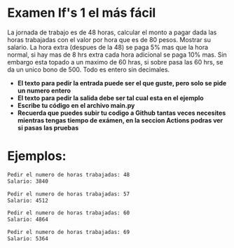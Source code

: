 # Examen If's 1 el más fácil 
La jornada de trabajo es de 48 horas, calcular el monto a pagar dada las horas trabajadas con el valor por hora que es de 80 pesos. 
Mostrar su salario. La hora extra (despues de la 48) se paga 5% mas que la hora normal, si hay mas de 8 hrs extra cada hora adicional se paga 10% mas. 
Sin embargo esta topado a un maximo de 60 hras, si sobre pasa las 60 hrs, se da un unico bono de 500.
Todo es entero sin decimales.

- **El texto para pedir la entrada puede ser el que guste, pero solo se pide un numero entero**
- **El texto para pedir la salida debe ser tal cual esta en el ejemplo**
- **Escribe tu código en el archivo main.py**
- **Recuerda que puedes subir tu codigo a Github tantas veces necesites mientras tengas tiempo de exámen, en la seccion Actions podras ver si pasas las pruebas**

# Ejemplos:
```sh
Pedir el numero de horas trabajadas: 48
Salario: 3840
```
```sh
Pedir el numero de horas trabajadas: 57
Salario: 4512
```
```sh
Pedir el numero de horas trabajadas: 60
Salario: 4864
```
```sh
Pedir el numero de horas trabajadas: 69
Salario: 5364
```
